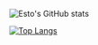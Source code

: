 <!--
**estotriramdani/estotriramdani** is a ✨ _special_ ✨ repository because its `README.md` (this file) appears on your GitHub profile.

Here are some ideas to get you started:

- 🔭 I’m currently working on ...
- 🌱 I’m currently learning ...
- 👯 I’m looking to collaborate on ...
- 🤔 I’m looking for help with ...
- 💬 Ask me about ...
- 📫 How to reach me: ...
- 😄 Pronouns: ...
- ⚡ Fun fact: ...
-->

![Esto's GitHub stats](https://github-readme-stats.vercel.app/api?username=estotriramdani&show_icons=true&theme=dracula)

[![Top Langs](https://github-readme-stats.vercel.app/api/top-langs/?username=estotriramdani&hide=html,css,php&exclude_repo=healthy-asset,ehadc,halamanpersonal-backend,birutekno-studycase,backend-dtks-langonsari,langonsari,phpdasar,komikCI4)](https://github.com/anuraghazra/github-readme-stats)



